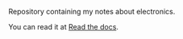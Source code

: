 Repository containing my notes about electronics.

You can read it at [Read the docs](http://electronics-notes.readthedocs.org/).
